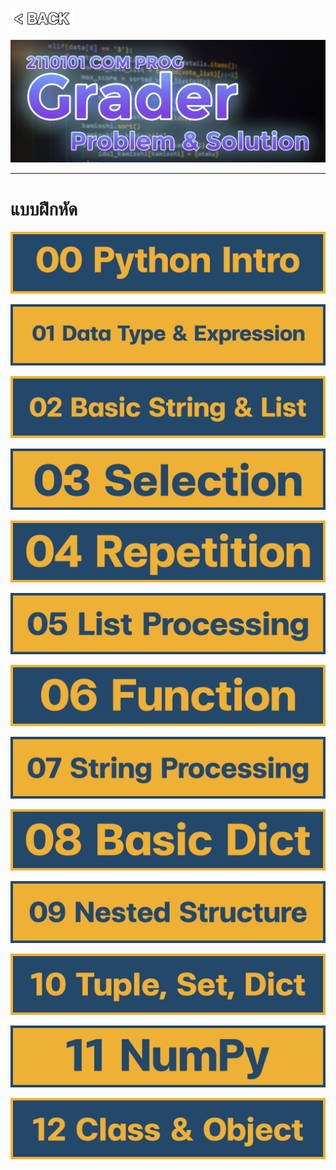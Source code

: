 <p align="left">
  <a href="../">
    <img src="../Z99-OTHERS/00-common/00-back.png" style="width:20%">
  </a>
</p>

![04-grader.png](/Z99-OTHERS/00-main/04-grader.png)

---

# แบบฝึกหัด

[![00-intro.png](/Z99-OTHERS/00-intro/00-intro.png)](/00-Python-Intro/)

[![00-expr.png](/Z99-OTHERS/01-expr/00-expr.png)](/01-Data-Type-and-Expression/)

[![00-str-list.png](/Z99-OTHERS/02-str-list/00-str-list.png)](/02-Basic-String-and-List/)

[![00-if.png](/Z99-OTHERS/03-if/00-if.png)](/03-Selection/)

[![00-loop.png](/Z99-OTHERS/04-loop/00-loop.png)](/04-Repetition/)

[![00-list.png](/Z99-OTHERS/05-list/00-list.png)](/05-List-Processing/)

[![00-func.png](/Z99-OTHERS/06-func/00-func.png)](/06-Function/)

[![00-str.png](/Z99-OTHERS/07-str/00-str.png)](/07-String-Processing/)

[![00-dict.png](/Z99-OTHERS/08-dict/00-dict.png)](/08-Basic-Dict/)

[![00-nested.png](/Z99-OTHERS/09-nested/00-nested.png)](/09-Nested-Structure/)

[![00-tsd.png](/Z99-OTHERS/10-tsd/00-tsd.png)](/10-Tuple-Set-Dict/)

[![00-numpy.png](/Z99-OTHERS/11-numpy/00-numpy.png)](/11-NumPy/)

[![00-class.png](/Z99-OTHERS/12-class/00-class.png)](/12-Class-and-Object/)
